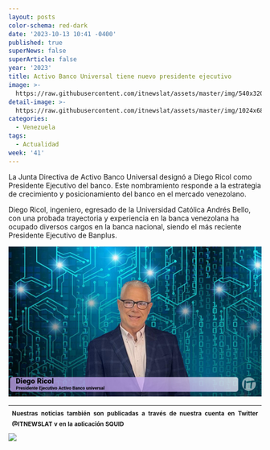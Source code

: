 ```yaml
---
layout: posts
color-schema: red-dark
date: '2023-10-13 10:41 -0400'
published: true
superNews: false
superArticle: false
year: '2023'
title: Activo Banco Universal tiene nuevo presidente ejecutivo
image: >-
  https://raw.githubusercontent.com/itnewslat/assets/master/img/540x320/Diego-Ricol-p.jpg
detail-image: >-
  https://raw.githubusercontent.com/itnewslat/assets/master/img/1024x680/Diego-Ricol-g.jpg
categories:
  - Venezuela
tags:
  - Actualidad
week: '41'
---
```

La Junta Directiva de Activo Banco Universal designó a Diego Ricol como Presidente Ejecutivo del banco. Este nombramiento responde a la estrategia de crecimiento y posicionamiento del banco en el mercado venezolano.

Diego Ricol, ingeniero, egresado de la Universidad Católica Andrés Bello, con una probada trayectoria y experiencia en la banca venezolana ha ocupado diversos cargos en la banca nacional, siendo el más reciente Presidente Ejecutivo de Banplus.

![](https://raw.githubusercontent.com/itnewslat/assets/master/img/540x320/Diego-Ricol-p.jpg)

<table style="height: 42px;" width="569">
<tbody>
<tr>
<td style="text-align: justify;"><sub><strong>Nuestras noticias también son publicadas a través de nuestra cuenta en Twitter <a href="https://twitter.com/itnewslat?lang=es">@ITNEWSLAT</a> y en la aplicación <a href="https://squidapp.co/en/">SQUID</a></strong></sub></td>
</tr>
</tbody>
</table>

<img src="https://tracker.metricool.com/c3po.jpg?hash=56f88a41e39ab42c063cc51676587a04"/>
